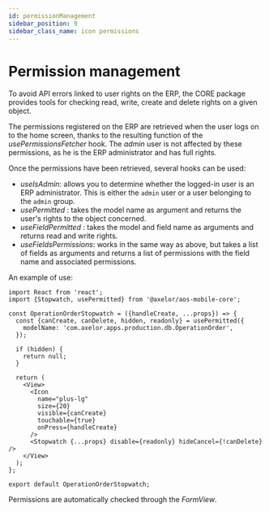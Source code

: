 ```yaml
---
id: permissionManagement
sidebar_position: 9
sidebar_class_name: icon permissions
---
```


# Permission management

To avoid API errors linked to user rights on the ERP, the CORE package provides tools for checking read, write, create and delete rights on a given object.

The permissions registered on the ERP are retrieved when the user logs on to the home screen, thanks to the resulting function of the _usePermissionsFetcher_ hook. The _admin_ user is not affected by these permissions, as he is the ERP administrator and has full rights.

Once the permissions have been retrieved, several hooks can be used:

- _useIsAdmin_: allows you to determine whether the logged-in user is an ERP administrator. This is either the `admin` user or a user belonging to the `admin` group.
- _usePermitted_ : takes the model name as argument and returns the user's rights to the object concerned.
- _useFieldPermitted_ : takes the model and field name as arguments and returns read and write rights.
- _useFieldsPermissions_: works in the same way as above, but takes a list of fields as arguments and returns a list of permissions with the field name and associated permissions.

An example of use:

```tsx
import React from 'react';
import {Stopwatch, usePermitted} from '@axelor/aos-mobile-core';

const OperationOrderStopwatch = ({handleCreate, ...props}) => {
  const {canCreate, canDelete, hidden, readonly} = usePermitted({
    modelName: 'com.axelor.apps.production.db.OperationOrder',
  });

  if (hidden) {
    return null;
  }

  return (
    <View>
      <Icon
        name="plus-lg"
        size={20}
        visible={canCreate}
        touchable={true}
        onPress={handleCreate}
      />
      <Stopwatch {...props} disable={readonly} hideCancel={!canDelete} />
    </View>
  );
};

export default OperationOrderStopwatch;
```

Permissions are automatically checked through the _FormView_.
